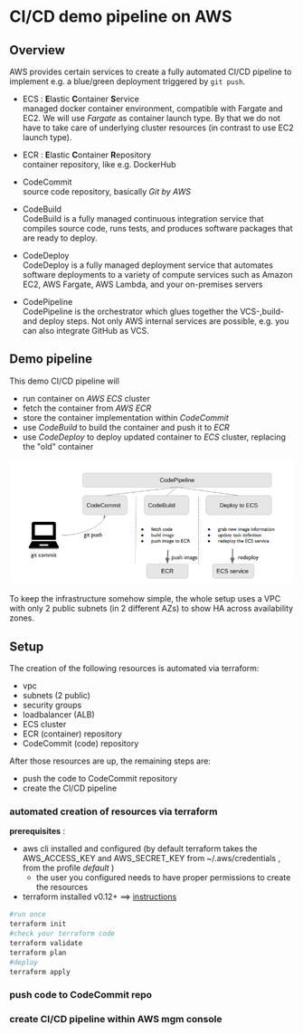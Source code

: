 # CI/CD demo pipeline on AWS

## Overview

AWS provides certain services to create a fully automated CI/CD pipeline to implement e.g. a blue/green deployment triggered by ```git push```. 

* ECS : **E**lastic **C**ontainer **S**ervice  
managed docker container environment, compatible with Fargate and EC2. We will use _Fargate_ as container launch type. By that we do not have to take care of underlying cluster resources (in contrast to use EC2 launch type).

* ECR : **E**lastic **C**ontainer **R**epository  
container repository, like e.g. DockerHub

* CodeCommit  
source code repository, basically _Git by AWS_

* CodeBuild  
CodeBuild is a fully managed continuous integration service that compiles source code, runs tests, and produces software packages that are ready to deploy.

* CodeDeploy  
CodeDeploy is a fully managed deployment service that automates software deployments to a variety of compute services such as Amazon EC2, AWS Fargate, AWS Lambda, and your on-premises servers

* CodePipeline  
CodePipeline is the orchestrator which glues together the VCS-,build- and deploy steps. Not only AWS internal services are possible, e.g. you can also integrate GitHub as VCS.


## Demo pipeline

This demo CI/CD pipeline will

* run container on _AWS ECS_ cluster
* fetch the container from _AWS ECR_
* store the container implementation within _CodeCommit_
* use _CodeBuild_ to build the container and push it to _ECR_
* use _CodeDeploy_ to deploy updated container to _ECS_ cluster, replacing the "old" container

![](./images/cicd-pipeline.png)

To keep the infrastructure somehow simple, the whole setup uses a VPC with only 2 public subnets (in 2 different AZs) to show HA across availability zones.

## Setup

The creation of the following resources is automated via terraform:
* vpc
* subnets (2 public)
* security groups
* loadbalancer (ALB)
* ECS cluster
* ECR (container) repository
* CodeCommit (code) repository

After those resources are up, the remaining steps are:
* push the code to CodeCommit repository
* create the CI/CD pipeline

### automated creation of resources via terraform

**prerequisites** : 
* aws cli installed and configured (by default terraform takes the AWS_ACCESS_KEY and AWS_SECRET_KEY from ~/.aws/credentials , from the profile _default_ )
  * the user you configured needs to have proper permissions to create the resources 
* terraform installed v0.12+  ==> [instructions](https://learn.hashicorp.com/terraform/getting-started/install.html)

```bash
#run once
terraform init
#check your terraform code
terraform validate
terraform plan
#deploy
terraform apply
```

### push code to CodeCommit repo

### create CI/CD pipeline within AWS mgm console

